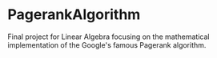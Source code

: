# PagerankAlgorithm
 Final project for Linear Algebra focusing on the mathematical implementation of the Google's famous Pagerank algorithm.
